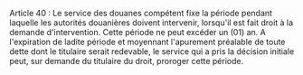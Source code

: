 Article 40 : Le service des douanes compétent fixe la période
pendant laquelle les autorités douanières doivent intervenir, lorsqu'il
est fait droit à la demande d'intervention. Cette période ne peut
excéder un (01) an.
A l'expiration de ladite période et moyennant l'apurement préalable de
toute dette dont le titulaire serait redevable, le service qui a pris la
décision initiale peut, sur demande du titulaire du droit, proroger
cette période.